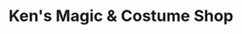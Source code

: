 ---
title: "Ken's Magic & Costume Shop"
url: /pompton-lakes/kens-magic-and-costume-shop/
shop: party
---